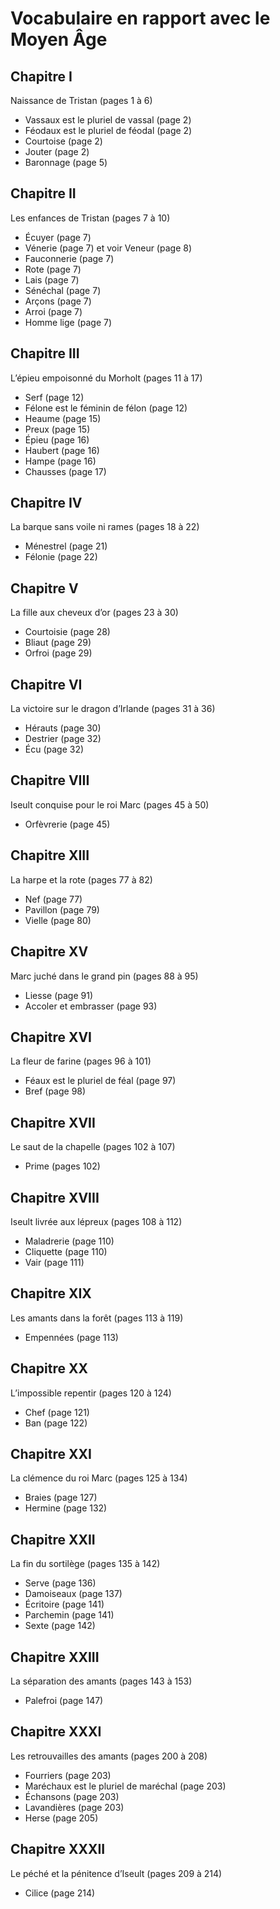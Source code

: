 # Vocabulaire en rapport avec le Moyen Âge

## Chapitre I
Naissance de Tristan (pages 1 à 6)

- Vassaux est le pluriel de vassal (page 2)
- Féodaux est le pluriel de féodal (page 2)
- Courtoise (page 2)
- Jouter (page 2)
- Baronnage (page 5)

## Chapitre II
Les enfances de Tristan (pages 7 à 10)

- Écuyer (page 7)
- Vénerie (page 7) et voir Veneur (page 8)
- Fauconnerie (page 7)
- Rote (page 7)
- Lais (page 7)
- Sénéchal (page 7)
- Arçons (page 7)
- Arroi (page 7)
- Homme lige (page 7)

## Chapitre III
L’épieu empoisonné du Morholt (pages 11 à 17)

- Serf (page 12)
- Félone est le féminin de félon (page 12)
- Heaume (page 15)
- Preux (page 15)
- Épieu (page 16)
- Haubert (page 16)
- Hampe (page 16)
- Chausses (page 17)

## Chapitre IV
La barque sans voile ni rames (pages 18 à 22)

- Ménestrel (page 21)
- Félonie (page 22)

## Chapitre V
La fille aux cheveux d’or (pages 23 à 30)

- Courtoisie (page 28)
- Bliaut (page 29)
- Orfroi (page 29)

## Chapitre VI
La victoire sur le dragon d’Irlande (pages 31 à 36)

- Hérauts (page 30)
- Destrier (page 32)
- Écu (page 32)

## Chapitre VIII
Iseult conquise pour le roi Marc (pages 45 à 50)

- Orfèvrerie (page 45)

## Chapitre XIII
La harpe et la rote (pages 77 à 82)

- Nef (page 77)
- Pavillon (page 79)
- Vielle (page 80)

## Chapitre XV
Marc juché dans le grand pin (pages 88 à 95)

- Liesse (page 91)
- Accoler et embrasser (page 93)

## Chapitre XVI
La fleur de farine (pages 96 à 101)

- Féaux est le pluriel de féal (page 97)
- Bref (page 98)

## Chapitre XVII
Le saut de la chapelle (pages 102 à 107)

- Prime (pages 102)

## Chapitre XVIII
Iseult livrée aux lépreux (pages 108 à 112)

- Maladrerie (page 110)
- Cliquette (page 110)
- Vair (page 111)

## Chapitre XIX
Les amants dans la forêt (pages 113 à 119)

- Empennées (page 113)

## Chapitre XX
L’impossible repentir (pages 120 à 124)

- Chef (page 121)
- Ban (page 122)

## Chapitre XXI
La clémence du roi Marc (pages 125 à 134)

- Braies (page 127)
- Hermine (page 132)

## Chapitre XXII
La fin du sortilège (pages 135 à 142)

- Serve (page 136)
- Damoiseaux (page 137)
- Écritoire (page 141)
- Parchemin (page 141)
- Sexte (page 142)

## Chapitre XXIII
La séparation des amants (pages 143 à 153)

- Palefroi (page 147)

## Chapitre XXXI
Les retrouvailles des amants (pages 200 à 208)

- Fourriers (page 203)
- Maréchaux est le pluriel de maréchal (page 203)  
- Échansons (page 203)
- Lavandières (page 203)
- Herse (page 205)

## Chapitre XXXII
Le péché et la  pénitence d’Iseult (pages 209 à 214)

- Cilice (page 214)
